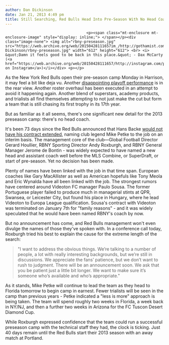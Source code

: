 ```yaml
---
author: Dan Dickinson
date: Jan 21, 2013 4:49 pm
title: Still Searching, Red Bulls Head Into Pre-Season With No Head Coach
---
```


	
										<p><span class="mt-enclosure mt-enclosure-image" style="display: inline;"> </span></p><div class="image-none"> <img alt="rbny-preseason.jpg" src="https://web.archive.org/web/20150428111657im_/http://gothamist.com/attachments/Dan Dickinson/rbny-preseason.jpg" width="612" height="612"> <br> <i> &quot;Damn it feels good to be back in this place.&quot; - Dax McCarty (<a href="https://web.archive.org/web/20150428111657/http://instagram.com/p/UwEqJRIjv7/">daxmccarty on Instagram</a>)</i></div> <p></p>

<p>As the New York Red Bulls open their pre-season camp Monday in Harrison, it may feel a bit like deja vu.  Another <a href="https://web.archive.org/web/20150428111657/http://gothamist.com/2012/11/09/17_years_no_cups_dc_united_steals_i.php">disappointing playoff performance</a> is in the rear view.  Another roster overhaul has been executed in an attempt to avoid it happening again.  Another blend of superstars, academy products, and trialists all find themselves attempting to not just make the cut but form a team that is still chasing its first trophy in its 17th year.</p>

<p>But as familiar as it all seems, there&apos;s one significant new detail for the 2013 preseason camp: there&apos;s no head coach.</p>

<p>It&apos;s been 73 days since the Red Bulls announced that Hans Backe <a href="https://web.archive.org/web/20150428111657/http://gothamist.com/2012/11/09/17_years_no_cups_dc_united_steals_i.php">would not have his contract extended</a>, naming club legend Mike Petke to the job on an interim basis.  The management core of the club&#x2014;Global Football Director Gerard Houllier, RBNY Sporting Director Andy Roxburgh, and RBNY General Manager Jerome de Bontin - was widely expected to have named a new head and assistant coach well before the MLS Combine, or SuperDraft, or start of pre-season.  Yet no decision has been made.</p>

<p>Plenty of names have been linked with the job in that time span.  European coaches like Gary MacAllister as well as American hopefuls like Tony Meola and Eric Wynalda have all been linked with the job.  The strongest rumors have centered around Videoton FC manager Paulo Sousa.  The former Portuguese player failed to produce much in managerial stints at QPR, Swansea, or Leicester City, but found his place in Hungary, where he lead Videoton to Europa League qualification.  Sousa&apos;s contract with Videoton was terminated on January 7th for &quot;family reasons&quot; - and it was widely speculated that he would have been named RBNY&apos;s coach by now. </p>

<p>But no announcement has come, and Red Bulls management won&apos;t even divulge the names of those they&apos;ve spoken with.  In a conference call today, Roxburgh tried his best to explain the cause for the extreme length of the search:</p>

<blockquote>&quot;I want to address the obvious things. We&#x2019;re talking to a number of people, a lot with really interesting backgrounds, but we&#x2019;re still in discussions. We appreciate the fans&#x2019; patience, but we don&#x2019;t want to rush to judgment. There will be an announcement soon. We ask that you be patient just a little bit longer. We want to make sure it&#x2019;s someone who&#x2019;s available and who&#x2019;s appropriate.&quot;</blockquote>

<p>As it stands, Mike Petke will continue to lead the team as they head to Florida tomorrow to begin camp in earnest.  Fewer trialists will be seen in the camp than previous years - Petke indicated a &quot;less is more&quot; approach is being taken.  The team will spend roughly two weeks in Florida, a week back in NY/NJ, and then a further two weeks in Arizona for the FC Tuscon Desert Diamond Cup.</p>

<p>While Roxburgh expressed confidence that the team could run a successful preseason camp with the technical staff they had, the clock is ticking.  Just 40 days remain until the Red Bulls start their 2013 season with an away match at Portland.</p>					
										
									
				